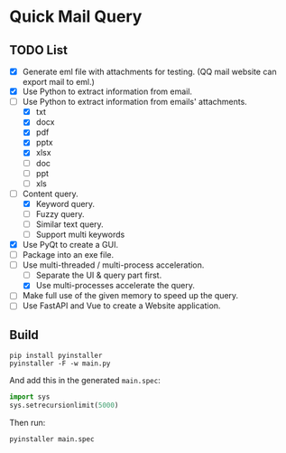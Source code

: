 # Quick Mail Query

## TODO List
- [x] Generate eml file with attachments for testing. (QQ mail website can export mail to eml.)
- [x] Use Python to extract information from email.
- [ ] Use Python to extract information from emails' attachments.
    - [x] txt
    - [x] docx
    - [x] pdf
    - [x] pptx
    - [x] xlsx
    - [ ] doc
    - [ ] ppt
    - [ ] xls
- [ ] Content query.
    - [x] Keyword query.
    - [ ] Fuzzy query.
    - [ ] Similar text query.
    - [ ] Support multi keywords
 - [x] Use PyQt to create a GUI.
 - [ ] Package into an exe file.
 - [ ] Use multi-threaded / multi-process acceleration.
    - [ ] Separate the  UI & query part first.
    - [x] Use multi-processes accelerate the query.
 - [ ] Make full use of the given memory to speed up the query.
 - [ ] Use FastAPI and Vue to create a Website application.
 
 ## Build
 ```shell script
pip install pyinstaller
pyinstaller -F -w main.py
```
And add this in the generated `main.spec`:
```python
import sys
sys.setrecursionlimit(5000)
```
Then run:
```
pyinstaller main.spec
```